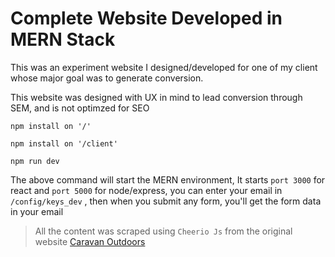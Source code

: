 # Complete Website Developed in MERN Stack

This was an experiment website I designed/developed for one of my client whose major goal was to generate conversion.

This website was designed with UX in mind to lead conversion through SEM, and is not optimzed for SEO

```
npm install on '/'
```

```
npm install on '/client'
```

```
npm run dev
```

The above command will start the MERN environment, It starts `port 3000` for react and `port 5000` for node/express, you can enter your email in `/config/keys_dev` , then when you submit any form, you'll get the form data in your email

> All the content was scraped using `Cheerio Js` from the original website [Caravan Outdoors](https://www.caravanoutdoors.com/)
